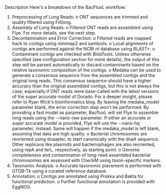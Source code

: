 Description
Here's a breakdown of the BacFluxL workflow:
1.	Preprocessing of Long Reads:
o	ONT sequences are trimmed and quality filtered using Filtlong.
2.	Assembly of Long Reads:
o	Filtered ONT reads are assembled using Flye. For more details, see the next step.
3.	Decontamination and Error Correction:
o	Filtered reads are mapped back to contigs using minimap2 and samtools.
o	Local alignments of contigs are performed against the NCBI nt database using BLAST+.
o	Contaminant contigs are checked with BlobTools. Unless otherwise specified (see configuration section for more details), the output of this step will be parsed automatically to discard contaminants based on the relative taxonomic composition of the contigs.
o	Medaka can be used to generate a consensus sequence from the assembled contigs and the original long reads. This consensus sequence should have a higher accuracy than the original assembled contigs, but this is not always the case, especially if ONT reads were base-called with the latest versions of the super accurate model of Dorado. For a deeper insight, please refer to Ryan Wick's bioinformatics blog. By leaving the medaka_model parameter blank, the error correction step won't be performed. By providing a fast model as parameter, BacfluxL will set Flye to assemble long reads using the --nano-raw parameter. If either an accurate or super accurate model is provided, Flye will use the --nano-hq parameter, instead. Same will happen if the medaka_model is left blank, assuming that data are high quality.
o	Bacterial chromosomes are reoriented using dnaapler, to start canonically with the dnaA sequence. Other replicons like plasmids and bacteriophages are also reoriented, using repA and terL, respectively, as starting point.
o	Genome completeness and contamination of long-read assembled bacterial chromosomes are assessed with CheckM using taxon-specific markers.
4.	Taxonomic Analysis:
o	Accurate taxonomic placement is performed with GTDB-Tk using a curated reference database.
5.	Annotation:
o	Contigs are annotated using Prokka and Bakta for functional prediction.
o	Further functional annotation is provided with EggNOG.
